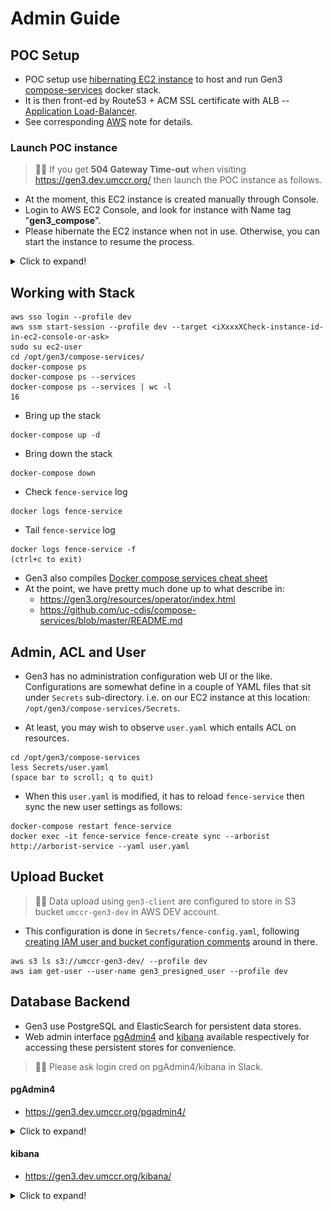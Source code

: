 # Admin Guide


## POC Setup

- POC setup use [hibernating EC2 instance](https://docs.aws.amazon.com/AWSEC2/latest/UserGuide/Hibernate.html) to host and run Gen3 [compose-services](https://github.com/uc-cdis/compose-services) docker stack.
- It is then front-ed by Route53 + ACM SSL certificate with ALB -- [Application Load-Balancer](https://docs.aws.amazon.com/elasticloadbalancing/latest/application/introduction.html).
- See corresponding [AWS](AWS.md) note for details.

### Launch POC instance

> 🙋‍♂️ If you get **504 Gateway Time-out** when visiting https://gen3.dev.umccr.org/ then launch the POC instance as follows.

- At the moment, this EC2 instance is created manually through Console.
- Login to AWS EC2 Console, and look for instance with Name tag "**gen3_compose**".
- Please hibernate the EC2 instance when not in use. Otherwise, you can start the instance to resume the process.

<details>
  <summary>Click to expand!</summary>

  ![hibernate.png](img/hibernate.png)
</details>


## Working with Stack

```
aws sso login --profile dev
aws ssm start-session --profile dev --target <iXxxxXCheck-instance-id-in-ec2-console-or-ask>
sudo su ec2-user
cd /opt/gen3/compose-services/
docker-compose ps
docker-compose ps --services
docker-compose ps --services | wc -l
16
```

- Bring up the stack
```
docker-compose up -d
```

- Bring down the stack
```
docker-compose down
```

- Check `fence-service` log
```
docker logs fence-service
```

- Tail `fence-service` log
```
docker logs fence-service -f
(ctrl+c to exit)
```

- Gen3 also compiles [Docker compose services cheat sheet](https://github.com/uc-cdis/compose-services/blob/master/docs/cheat_sheet.md)
- At the point, we have pretty much done up to what describe in:
    - https://gen3.org/resources/operator/index.html
    - https://github.com/uc-cdis/compose-services/blob/master/README.md


## Admin, ACL and User

- Gen3 has no administration configuration web UI or the like. Configurations are somewhat define in a couple of YAML files that sit under `Secrets` sub-directory. i.e. on our EC2 instance at this location: `/opt/gen3/compose-services/Secrets`.

- At least, you may wish to observe `user.yaml` which entails ACL on resources.
```
cd /opt/gen3/compose-services
less Secrets/user.yaml
(space bar to scroll; q to quit)
``` 

- When this `user.yaml` is modified, it has to reload `fence-service` then sync the new user settings as follows:
```
docker-compose restart fence-service
docker exec -it fence-service fence-create sync --arborist http://arborist-service --yaml user.yaml
```


## Upload Bucket

> 🙋‍♂️ Data upload using `gen3-client` are configured to store in S3 bucket `umccr-gen3-dev` in AWS DEV account.

- This configuration is done in `Secrets/fence-config.yaml`, following [creating IAM user and bucket configuration comments](https://github.com/uc-cdis/fence/blob/master/fence/config-default.yaml#L519) around in there.

```
aws s3 ls s3://umccr-gen3-dev/ --profile dev
aws iam get-user --user-name gen3_presigned_user --profile dev
```


## Database Backend

- Gen3 use PostgreSQL and ElasticSearch for persistent data stores. 
- Web admin interface [pgAdmin4](https://www.pgadmin.org) and [kibana](https://www.elastic.co/kibana) available respectively for accessing these persistent stores for convenience.

> 🙋‍♂️ Please ask login cred on pgAdmin4/kibana in Slack.

#### pgAdmin4

- https://gen3.dev.umccr.org/pgadmin4/

<details>
  <summary>Click to expand!</summary>

  ![pgAdmin4.png](img/pgAdmin4.png)
</details>


#### kibana

- https://gen3.dev.umccr.org/kibana/

<details>
  <summary>Click to expand!</summary>

  ![kibana.png](img/kibana.png)
</details>
